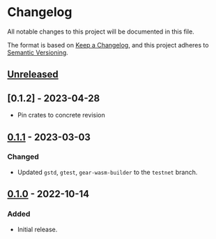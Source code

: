 # Changelog
All notable changes to this project will be documented in this file.

The format is based on [Keep a Changelog](https://keepachangelog.com/en/1.0.0/),
and this project adheres to [Semantic Versioning](https://semver.org/spec/v2.0.0.html).

## [Unreleased]

## [0.1.2] - 2023-04-28
- Pin crates to concrete revision

## [0.1.1] - 2023-03-03
### Changed
- Updated `gstd`, `gtest`, `gear-wasm-builder` to the `testnet` branch.

## [0.1.0] - 2022-10-14
### Added
- Initial release.

[Unreleased]: https://github.com/gear-dapps/rock-paper-scissors/compare/0.1.1...HEAD
[0.1.1]: https://github.com/gear-dapps/rock-paper-scissors/compare/9e34933...0.1.1
[0.1.0]: https://github.com/gear-dapps/rock-paper-scissors/compare/9e34933...0.1.0
